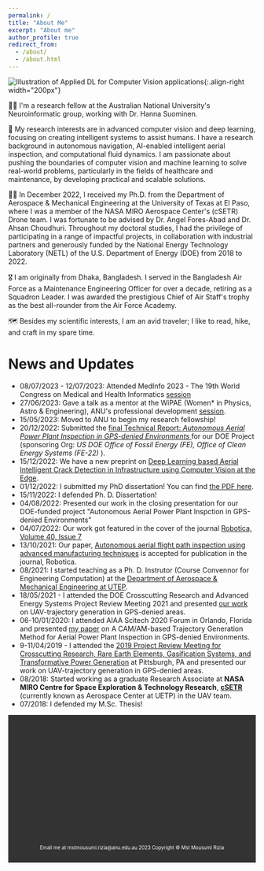 ```yaml
---
permalink: /
title: "About Me"
excerpt: "About me"
author_profile: true
redirect_from: 
  - /about/
  - /about.html
---
```

![Illustration of Applied DL for Computer Vision applications](/images/500x300.png){:.align-right width="200px"}

👩‍💻  I'm a research fellow at the Australian National University's Neuroinformatic group, working with Dr. Hanna Suominen. 

🤖 My research interests are in advanced computer vision and deep learning, focusing on creating intelligent systems to assist humans. I have a research background in autonomous navigation, AI-enabled intelligent aerial inspection, and computational fluid dynamics. I am passionate about pushing the boundaries of computer vision and machine learning to solve real-world problems, particularly in the fields of healthcare and maintenance, by developing practical and scalable solutions.

<!-- <img style="float: right;" src="/images/500x300.png"> -->

👩‍🎓  In December 2022, I received my Ph.D. from the Department of Aerospace & Mechanical Engineering at the University of Texas at El Paso, where I was a member of the NASA MIRO Aerospace Center's (cSETR) Drone team. I was fortunate to be advised by Dr. Angel Fores-Abad and Dr. Ahsan Choudhuri. Throughout my doctoral studies, I had the privilege of participating in a range of impactful projects, in collaboration with industrial partners and generously funded by the National Energy Technology Laboratory (NETL) of the U.S. Department of Energy (DOE) from 2018 to 2022.

🎖️ I am originally from Dhaka, Bangladesh. I served in the Bangladesh Air Force as a Maintenance Engineering Officer for over a decade, retiring as a Squadron Leader. I was awarded the prestigious Chief of Air Staff's trophy as the best all-rounder from the Air Force Academy.

🗺️ Besides my scientific interests, I am an avid traveler; I like to read, hike, and craft in my spare time.


News and Updates
======
  - 08/07/2023 - 12/07/2023: Attended MedInfo 2023 - The 19th World Congress on Medical and Health Informatics [session](https://www.linkedin.com/events/medinfo2023-the19thworldcongres6960818956685234177/comments/)
  - 27/06/2023: Gave a talk as a mentor at the WiPAE (Women* in Physics, Astro & Engineering), ANU's professional development [session](https://aus01.safelinks.protection.outlook.com/?url=https%3A%2F%2Fwww.eventbrite.com%2Fe%2Fall-you-ever-wanted-to-know-about-job-applications-tickets-659877700967&data=05%7C01%7CMstMousumi.Rizia%40anu.edu.au%7C39e50e0ac73a430c2bcc08db6d3a2057%7Ce37d725cab5c46249ae5f0533e486437%7C0%7C0%7C638223868638316706%7CUnknown%7CTWFpbGZsb3d8eyJWIjoiMC4wLjAwMDAiLCJQIjoiV2luMzIiLCJBTiI6Ik1haWwiLCJXVCI6Mn0%3D%7C3000%7C%7C%7C&sdata=zyC1qeCtBaTwCO5xk9UsJX9%2F6IrEgtZHK1aBmlA31QA%3D&reserved=0).
  - 15/05/2023: Moved to ANU to begin my research fellowship!
  - 20/12/2022: Submitted the [final Technical Report: *Autonomous Aerial Power Plant Inspection in GPS-denied Environments* ](https://www.osti.gov/biblio/1905874) for our DOE Project (sponsoring Org: *US DOE Office of Fossil Energy (FE), Office of Clean Energy Systems (FE-22)* ).
  - 15/12/2022: We have a new preprint on [Deep Learning based Aerial Intelligent Crack Detection in Infrastructure using Computer Vision at the Edge](https://www.authorea.com/users/566716/articles/613352-intelligent-crack-detection-in-infrastructure-using-computer-vision-at-the-edge?commit=1badfa711b7d4f577d7abae6ae45d71a8c906e3b). 
  - 01/12/2022: I submitted my PhD dissertation! You can find [the PDF here](https://www.proquest.com/docview/2771312039?pq-origsite=gscholar&fromopenview=true).
  - 15/11/2022: I defended Ph. D. Dissertation!
  - 04/08/2022: Presented our work in the closing presentation for our DOE-funded project "Autonomous Aerial Power Plant Inspction in GPS-denied Environments"
  - 04/07/2022: Our work got featured in the cover of the journal [Robotica, Volume 40, Issue 7](https://www.cambridge.org/core/journals/robotica/issue/C7E6E90F3873894447C930F18A4DD71C)
  - 13/10/2021: Our paper, [Autonomous aerial flight path inspection using advanced manufacturing techniques](https://www.cambridge.org/core/journals/robotica/article/autonomous-aerial-flight-path-inspection-using-advanced-manufacturing-techniques/FCF7EE1742354F0319F8ADD7606C80BD) is accepted for publication in the journal, Robotica.
  - 08/2021: I started teaching as a Ph. D. Instrutor (Course Convennor for Engineering Computation) at the [Department of Aerospace & Mechanical Engineering at UTEP](https://www.utep.edu/engineering/mechanical/).
  - 18/05/2021 - I attended the DOE Crosscutting Research and Advanced Energy Systems Project Review Meeting 2021 and presented [our work](https://netl.doe.gov/sites/default/files/netl-file/21SC_Abad.pdf) on UAV-trajectory generation in GPS-denied areas.
  - 06-10/01/2020: I attended  AIAA Scitech 2020 Forum in Orlando, Florida and presented [my paper](https://arc.aiaa.org/doi/abs/10.2514/6.2020-0858) on A CAM/AM-based Trajectory Generation Method for Aerial Power Plant Inspection in GPS-denied Environments.
  - 9-11/04/2019 - I attended the [2019 Project Review Meeting for Crosscutting Research, Rare Earth Elements, Gasification Systems, and Transformative Power Generation](https://netl.doe.gov/events/19CREEGTPG) at Pittsburgh, PA and presented our work on UAV-trajectory generation in GPS-denied areas. 
  - 08/2018: Started working as a graduate Research Associate at **NASA MIRO Centre for Space Exploration & Technology Research**, [**cSETR**](https://www.utep.edu/aerospace/) (currently known as Aerospace Center at UETP) in the UAV team.
  - 07/2018: I defended my M.Sc. Thesis!


<style>
  footer {
    position: relative;
    height: 300px;
    width: 100%;
    background-color: #333333;
  }

  p.copyright {
    position: absolute;
    width: 100%;
    color: #fff;
    line-height: 40px;
    font-size: 0.7em;
    text-align: center;
    bottom:0;
  }
</style>

<footer>
  <p class="copyright">
    Email me at mstmousumi.rizia@anu.edu.au
    2023 Copyright © Mst Mousumi Rizia
  </p>
</footer>





<!-- A data-driven personal website
======
Like many other Jekyll-based GitHub Pages templates, academicpages makes you separate the website's content from its form. The content & metadata of your website are in structured markdown files, while various other files constitute the theme, specifying how to transform that content & metadata into HTML pages. You keep these various markdown (.md), YAML (.yml), HTML, and CSS files in a public GitHub repository. Each time you commit and push an update to the repository, the [GitHub pages](https://pages.github.com/) service creates static HTML pages based on these files, which are hosted on GitHub's servers free of charge.

Many of the features of dynamic content management systems (like Wordpress) can be achieved in this fashion, using a fraction of the computational resources and with far less vulnerability to hacking and DDoSing. You can also modify the theme to your heart's content without touching the content of your site. If you get to a point where you've broken something in Jekyll/HTML/CSS beyond repair, your markdown files describing your talks, publications, etc. are safe. You can rollback the changes or even delete the repository and start over -- just be sure to save the markdown files! Finally, you can also write scripts that process the structured data on the site, such as [this one](https://github.com/academicpages/academicpages.github.io/blob/master/talkmap.ipynb) that analyzes metadata in pages about talks to display [a map of every location you've given a talk](https://academicpages.github.io/talkmap.html).

Getting started
======
1. Register a GitHub account if you don't have one and confirm your e-mail (required!)
1. Fork [this repository](https://github.com/academicpages/academicpages.github.io) by clicking the "fork" button in the top right. 
1. Go to the repository's settings (rightmost item in the tabs that start with "Code", should be below "Unwatch"). Rename the repository "[your GitHub username].github.io", which will also be your website's URL.
1. Set site-wide configuration and create content & metadata (see below -- also see [this set of diffs](http://archive.is/3TPas) showing what files were changed to set up [an example site](https://getorg-testacct.github.io) for a user with the username "getorg-testacct")
1. Upload any files (like PDFs, .zip files, etc.) to the files/ directory. They will appear at https://[your GitHub username].github.io/files/example.pdf.  
1. Check status by going to the repository settings, in the "GitHub pages" section

Site-wide configuration
------
The main configuration file for the site is in the base directory in [_config.yml](https://github.com/academicpages/academicpages.github.io/blob/master/_config.yml), which defines the content in the sidebars and other site-wide features. You will need to replace the default variables with ones about yourself and your site's github repository. The configuration file for the top menu is in [_data/navigation.yml](https://github.com/academicpages/academicpages.github.io/blob/master/_data/navigation.yml). For example, if you don't have a portfolio or blog posts, you can remove those items from that navigation.yml file to remove them from the header. 

Create content & metadata
------
For site content, there is one markdown file for each type of content, which are stored in directories like _publications, _talks, _posts, _teaching, or _pages. For example, each talk is a markdown file in the [_talks directory](https://github.com/academicpages/academicpages.github.io/tree/master/_talks). At the top of each markdown file is structured data in YAML about the talk, which the theme will parse to do lots of cool stuff. The same structured data about a talk is used to generate the list of talks on the [Talks page](https://academicpages.github.io/talks), each [individual page](https://academicpages.github.io/talks/2012-03-01-talk-1) for specific talks, the talks section for the [CV page](https://academicpages.github.io/cv), and the [map of places you've given a talk](https://academicpages.github.io/talkmap.html) (if you run this [python file](https://github.com/academicpages/academicpages.github.io/blob/master/talkmap.py) or [Jupyter notebook](https://github.com/academicpages/academicpages.github.io/blob/master/talkmap.ipynb), which creates the HTML for the map based on the contents of the _talks directory).

**Markdown generator**

I have also created [a set of Jupyter notebooks](https://github.com/academicpages/academicpages.github.io/tree/master/markdown_generator
) that converts a CSV containing structured data about talks or presentations into individual markdown files that will be properly formatted for the academicpages template. The sample CSVs in that directory are the ones I used to create my own personal website at stuartgeiger.com. My usual workflow is that I keep a spreadsheet of my publications and talks, then run the code in these notebooks to generate the markdown files, then commit and push them to the GitHub repository.

How to edit your site's GitHub repository
------
Many people use a git client to create files on their local computer and then push them to GitHub's servers. If you are not familiar with git, you can directly edit these configuration and markdown files directly in the github.com interface. Navigate to a file (like [this one](https://github.com/academicpages/academicpages.github.io/blob/master/_talks/2012-03-01-talk-1.md) and click the pencil icon in the top right of the content preview (to the right of the "Raw | Blame | History" buttons). You can delete a file by clicking the trashcan icon to the right of the pencil icon. You can also create new files or upload files by navigating to a directory and clicking the "Create new file" or "Upload files" buttons. 

Example: editing a markdown file for a talk
![Editing a markdown file for a talk](/images/editing-talk.png)

For more info
------
More info about configuring academicpages can be found in [the guide](https://academicpages.github.io/markdown/). The [guides for the Minimal Mistakes theme](https://mmistakes.github.io/minimal-mistakes/docs/configuration/) (which this theme was forked from) might also be helpful. -->
